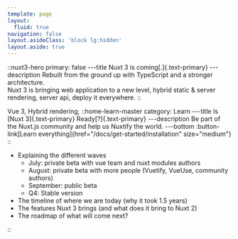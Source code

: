 ```yaml
---
template: page
layout:
  fluid: true
navigation: false
layout.asideClass: 'block lg:hidden'
layout.aside: true
---
```



::nuxt3-hero
primary: false
---title
Nuxt 3 is coming[.]{.text-primary}
---description
Rebuilt from the ground up with TypeScript and a stronger architecture.<br>
Nuxt 3 is bringing web application to a new level, hybrid static & server rendering, server api, deploy it everywhere.
::

Vue 3, Hybrid rendering, 
::home-learn-master
category: Learn
---title
Is [Nuxt 3]{.text-primary} Ready[?]{.text-primary}
---description
Be part of the Nuxt.js community and help us Nuxtify the world.
---bottom
:button-link[Learn everything]{href="/docs/get-started/installation" size="medium"}
::

- Explaining the different waves
  - July: private beta with vue team and nuxt modules authors
  - August: private beta with more people (Vuetify, VueUse, community authors)
  - September: public beta
  - Q4: Stable version
- The timeline of where we are today (why it took 1.5 years)
- The features Nuxt 3 brings (and what does it bring to Nuxt 2)
- The roadmap of what will come next?

::

